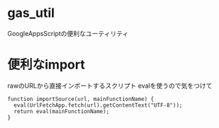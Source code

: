 # gas_util
GoogleAppsScriptの便利なユーティリティ

# 便利なimport
rawのURLから直接インポートするスクリプト
evalを使うので気をつけて
```
function importSource(url, mainFunctionName) {
  eval(UrlFetchApp.fetch(url).getContentText("UTF-8"));
  return eval(mainFunctionName);
}
```
